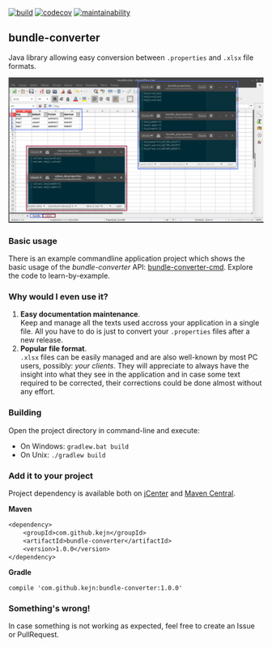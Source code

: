 [![build](https://travis-ci.org/kejn/bundle-converter.svg?branch=master)](https://travis-ci.org/kejn/bundle-converter)  [![codecov](https://codecov.io/gh/kejn/bundle-converter/branch/master/graph/badge.svg)](https://codecov.io/gh/kejn/bundle-converter) [![maintainability](https://api.codeclimate.com/v1/badges/e98cf222ee4e301b88be/maintainability)](https://codeclimate.com/github/kejn/bundle-converter/maintainability)

## bundle-converter

Java library allowing easy conversion between `.properties` and `.xlsx` file formats.

![screen](img/screen.png)

### Basic usage

There is an example commandline application  project which shows the basic usage of the *bundle-converter* API: [bundle-converter-cmd](https://github.com/kejn/bundle-converter-cmd). Explore the code to learn-by-example.

### Why would I even use it?

1. **Easy documentation maintenance**.  
Keep and manage all the texts used accross your application in a single file. All you have to do is just to convert your `.properties` files after a new release.
1. **Popular file format**.  
`.xlsx` files can be easily managed and are also well-known by most PC users, possibly: _your clients_. They will appreciate to always have the insight into what they see in the application and in case some text required to be corrected, their corrections could be done almost without any effort.

### Building

Open the project directory in command-line and execute:

- On Windows: `gradlew.bat build`
- On Unix: `./gradlew build`

### Add it to your project

Project dependency is available both on [jCenter](https://bintray.com/kejn/maven2/bundle-converter) and [Maven Central](https://mvnrepository.com/artifact/com.github.kejn/bundle-converter).

**Maven**

    <dependency>
        <groupId>com.github.kejn</groupId>
        <artifactId>bundle-converter</artifactId>
        <version>1.0.0</version>
    </dependency>


**Gradle**

    compile 'com.github.kejn:bundle-converter:1.0.0'

### Something's wrong!

In case something is not working as expected, feel free to create an Issue or PullRequest.
